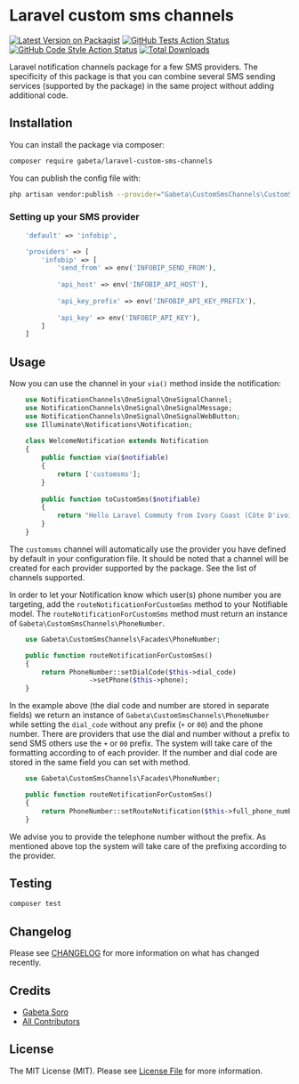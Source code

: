 # Laravel custom sms channels

[![Latest Version on Packagist](https://img.shields.io/packagist/v/gabeta/laravel-custom-sms-channels.svg?style=flat-square)](https://packagist.org/packages/gabeta/laravel-custom-sms-channels)
[![GitHub Tests Action Status](https://img.shields.io/github/workflow/status/gabeta/laravel-custom-sms-channels/run-tests?label=tests)](https://github.com/gabeta/laravel-custom-sms-channels/actions?query=workflow%3Arun-tests+branch%3Amain)
[![GitHub Code Style Action Status](https://img.shields.io/github/workflow/status/gabeta/laravel-custom-sms-channels/Check%20&%20fix%20styling?label=code%20style)](https://github.com/gabeta/laravel-custom-sms-channels/actions?query=workflow%3A"Check+%26+fix+styling"+branch%3Amain)
[![Total Downloads](https://img.shields.io/packagist/dt/gabeta/laravel-custom-sms-channels.svg?style=flat-square)](https://packagist.org/packages/gabeta/laravel-custom-sms-channels)

Laravel notification channels package for a few SMS providers.
The specificity of this package is that you can combine several 
SMS sending services (supported by the package) in the same project 
without adding additional code.

## Installation

You can install the package via composer:

```bash
composer require gabeta/laravel-custom-sms-channels
```

You can publish the config file with:

```bash
php artisan vendor:publish --provider="Gabeta\CustomSmsChannels\CustomSmsChannelsServiceProvider" --tag="config"
```

### Setting up your SMS provider

```php
    'default' => 'infobip',

    'providers' => [
        'infobip' => [
            'send_from' => env('INFOBIP_SEND_FROM'),
        
            'api_host' => env('INFOBIP_API_HOST'),
        
            'api_key_prefix' => env('INFOBIP_API_KEY_PREFIX'),
        
            'api_key' => env('INFOBIP_API_KEY'),
        ]
    ]
```

## Usage

Now you can use the channel in your `via()` method inside the notification:

``` php
    use NotificationChannels\OneSignal\OneSignalChannel;
    use NotificationChannels\OneSignal\OneSignalMessage;
    use NotificationChannels\OneSignal\OneSignalWebButton;
    use Illuminate\Notifications\Notification;
    
    class WelcomeNotification extends Notification
    {
        public function via($notifiable)
        {
            return ['customsms'];
        }
        
        public function toCustomSms($notifiable)
        {
            return "Hello Laravel Commuty from Ivory Coast (Côte D'ivoire)";
        }
    }
```

The `customsms` channel will automatically use the provider you have defined
by default in your configuration file. It should be noted that a channel
will be created for each provider supported by the package. See the list of
channels supported.

In order to let your Notification know which user(s) phone number you are targeting,
add the `routeNotificationForCustomSms` method to your Notifiable model.
The `routeNotificationForCustomSms` method must return an instance of
`Gabeta\CustomSmsChannels\PhoneNumber`.

``` php
    use Gabeta\CustomSmsChannels\Facades\PhoneNumber;

    public function routeNotificationForCustomSms()
    {
        return PhoneNumber::setDialCode($this->dial_code)
                    ->setPhone($this->phone);
    }
```

In the example above (the dial code and number are stored in separate fields)
we return an instance of `Gabeta\CustomSmsChannels\PhoneNumber` while setting
the `dial_code` without any prefix (`+` or `00`) and the phone number.
There are providers that use the dial and number without a prefix to send SMS
others use the `+` or `00` prefix. The system will take care of the formatting according to
of each provider. If the number and dial code are stored in the same field you can
set with method.

``` php
    use Gabeta\CustomSmsChannels\Facades\PhoneNumber;

    public function routeNotificationForCustomSms()
    {
        return PhoneNumber::setRouteNotification($this->full_phone_number);
    }
```

We advise you to provide the telephone number without the prefix. As mentioned above
top the system will take care of the prefixing according to the provider.

## Testing

```bash
composer test
```

## Changelog

Please see [CHANGELOG](CHANGELOG.md) for more information on what has changed recently.

## Credits

- [Gabeta Soro](https://github.com/gabeta)
- [All Contributors](../../contributors)

## License

The MIT License (MIT). Please see [License File](LICENSE.md) for more information.
